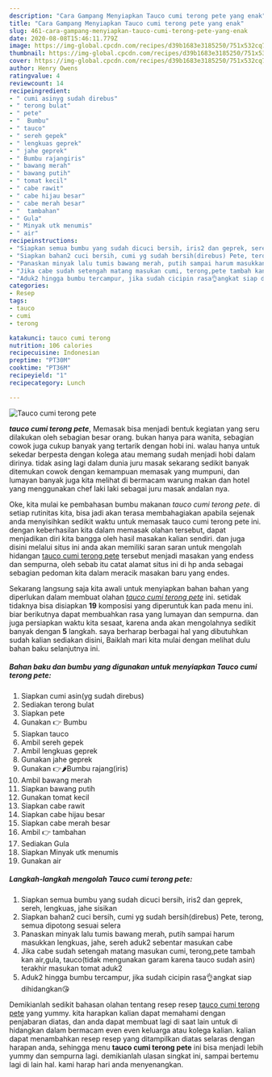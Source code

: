 ```yaml
---
description: "Cara Gampang Menyiapkan Tauco cumi terong pete yang enak"
title: "Cara Gampang Menyiapkan Tauco cumi terong pete yang enak"
slug: 461-cara-gampang-menyiapkan-tauco-cumi-terong-pete-yang-enak
date: 2020-08-08T15:46:11.779Z
image: https://img-global.cpcdn.com/recipes/d39b1683e3185250/751x532cq70/tauco-cumi-terong-pete-foto-resep-utama.jpg
thumbnail: https://img-global.cpcdn.com/recipes/d39b1683e3185250/751x532cq70/tauco-cumi-terong-pete-foto-resep-utama.jpg
cover: https://img-global.cpcdn.com/recipes/d39b1683e3185250/751x532cq70/tauco-cumi-terong-pete-foto-resep-utama.jpg
author: Henry Owens
ratingvalue: 4
reviewcount: 14
recipeingredient:
- " cumi asinyg sudah direbus"
- " terong bulat"
- " pete"
- "  Bumbu"
- " tauco"
- " sereh gepek"
- " lengkuas geprek"
- " jahe geprek"
- " Bumbu rajangiris"
- " bawang merah"
- " bawang putih"
- " tomat kecil"
- " cabe rawit"
- " cabe hijau besar"
- " cabe merah besar"
- "  tambahan"
- " Gula"
- " Minyak utk menumis"
- " air"
recipeinstructions:
- "Siapkan semua bumbu yang sudah dicuci bersih, iris2 dan geprek, sereh, lengkuas, jahe sisikan"
- "Siapkan bahan2 cuci bersih, cumi yg sudah bersih(direbus) Pete, terong, semua dipotong sesuai selera"
- "Panaskan minyak lalu tumis bawang merah, putih sampai harum masukkan lengkuas, jahe, sereh aduk2 sebentar masukan cabe"
- "Jika cabe sudah setengah matang masukan cumi, terong,pete tambah kan air,gula, tauco(tidak mengunakan garam karena tauco sudah asin) terakhir masukan tomat aduk2"
- "Aduk2 hingga bumbu tercampur, jika sudah cicipin rasa👌angkat siap dihidangkan😘"
categories:
- Resep
tags:
- tauco
- cumi
- terong

katakunci: tauco cumi terong 
nutrition: 106 calories
recipecuisine: Indonesian
preptime: "PT30M"
cooktime: "PT36M"
recipeyield: "1"
recipecategory: Lunch

---
```



![Tauco cumi terong pete](https://img-global.cpcdn.com/recipes/d39b1683e3185250/751x532cq70/tauco-cumi-terong-pete-foto-resep-utama.jpg)

<b><i>tauco cumi terong pete</i></b>, Memasak bisa menjadi bentuk kegiatan yang seru dilakukan oleh sebagian besar orang. bukan hanya para wanita, sebagian cowok juga cukup banyak yang tertarik dengan hobi ini. walau hanya untuk sekedar berpesta dengan kolega atau memang sudah menjadi hobi dalam dirinya. tidak asing lagi dalam dunia juru masak sekarang sedikit banyak ditemukan cowok dengan kemampuan memasak yang mumpuni, dan lumayan banyak juga kita melihat di bermacam warung makan dan hotel yang menggunakan chef laki laki sebagai juru masak andalan nya.

Oke, kita mulai ke pembahasan bumbu makanan <i>tauco cumi terong pete</i>. di setiap rutinitas kita, bisa jadi akan terasa membahagiakan apabila sejenak anda menyisihkan sedikit waktu untuk memasak tauco cumi terong pete ini. dengan keberhasilan kita dalam memasak olahan tersebut, dapat menjadikan diri kita bangga oleh hasil masakan kalian sendiri. dan juga disini melalui situs ini anda akan memiliki saran saran untuk mengolah hidangan <u>tauco cumi terong pete</u> tersebut menjadi masakan yang endess dan sempurna, oleh sebab itu catat alamat situs ini di hp anda sebagai sebagian pedoman kita dalam meracik masakan baru yang endes.




Sekarang langsung saja kita awali untuk menyiapkan bahan bahan yang diperlukan dalam membuat olahan <u><i>tauco cumi terong pete</i></u> ini. setidak tidaknya bisa disiapkan <b>19</b> komposisi yang diperuntuk kan pada menu ini. biar berikutnya dapat membuahkan rasa yang lumayan dan sempurna. dan juga persiapkan waktu kita sesaat, karena anda akan mengolahnya sedikit banyak dengan <b>5</b> langkah. saya berharap berbagai hal yang dibutuhkan sudah kalian sediakan disini, Baiklah mari kita mulai dengan melihat dulu bahan baku selanjutnya ini.

<!--inarticleads1-->

##### Bahan baku dan bumbu yang digunakan untuk menyiapkan Tauco cumi terong pete:

1. Siapkan  cumi asin(yg sudah direbus)
1. Sediakan  terong bulat
1. Siapkan  pete
1. Gunakan  👉 Bumbu
1. Siapkan  tauco
1. Ambil  sereh gepek
1. Ambil  lengkuas geprek
1. Gunakan  jahe geprek
1. Gunakan  👉🌶Bumbu rajang(iris)
1. Ambil  bawang merah
1. Siapkan  bawang putih
1. Gunakan  tomat kecil
1. Siapkan  cabe rawit
1. Siapkan  cabe hijau besar
1. Siapkan  cabe merah besar
1. Ambil  👉 tambahan
1. Sediakan  Gula
1. Siapkan  Minyak utk menumis
1. Gunakan  air




<!--inarticleads2-->

##### Langkah-langkah mengolah Tauco cumi terong pete:

1. Siapkan semua bumbu yang sudah dicuci bersih, iris2 dan geprek, sereh, lengkuas, jahe sisikan
1. Siapkan bahan2 cuci bersih, cumi yg sudah bersih(direbus) Pete, terong, semua dipotong sesuai selera
1. Panaskan minyak lalu tumis bawang merah, putih sampai harum masukkan lengkuas, jahe, sereh aduk2 sebentar masukan cabe
1. Jika cabe sudah setengah matang masukan cumi, terong,pete tambah kan air,gula, tauco(tidak mengunakan garam karena tauco sudah asin) terakhir masukan tomat aduk2
1. Aduk2 hingga bumbu tercampur, jika sudah cicipin rasa👌angkat siap dihidangkan😘




Demikianlah sedikit bahasan olahan tentang resep resep <u>tauco cumi terong pete</u> yang yummy. kita harapkan kalian dapat memahami dengan penjabaran diatas, dan anda dapat membuat lagi di saat lain untuk di hidangkan dalam bermacam even even keluarga atau kolega kalian. kalian dapat menambahkan resep resep yang ditampilkan diatas selaras dengan harapan anda, sehingga menu <b>tauco cumi terong pete</b> ini bisa menjadi lebih yummy dan sempurna lagi. demikianlah ulasan singkat ini, sampai bertemu lagi di lain hal. kami harap hari anda menyenangkan.
